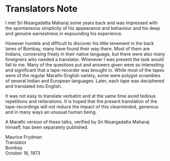 # Translators Note

I met Sri Nisargadatta Maharaj some years back and was impressed with the spontaneous simplicity of his appearance and behaviour and his deep and genuine earnestness in expounding his experience.

However humble and difficult to discover his little tenement in the back lanes of Bombay, many have found their way there. Most of them are Indians, conversing freely in their native language, but there were also many foreigners who needed a translator. Whenever I was present the task would fall to me. Many of the questions put and answers given were so interesting and significant that a tape-recorder was brought in. While most of the tapes were of the regular Marathi-English variety, some were polygot scrambles of several Indian and European languages. Later, each tape was deciphered and translated into English.

It was not easy to translate verbatim and at the same time avoid tedious repetitions and reïterations. It is hoped that the present translation of the tape-recordings will not reduce the impact of this clearminded, generous and in many ways an unusual human being.

A Marathi version of these talks, verified by Sri Nisargadatta Maharaj himself, has been separately published.

Maurice Frydman  
Translator  
Bombay  
October 16, 1973